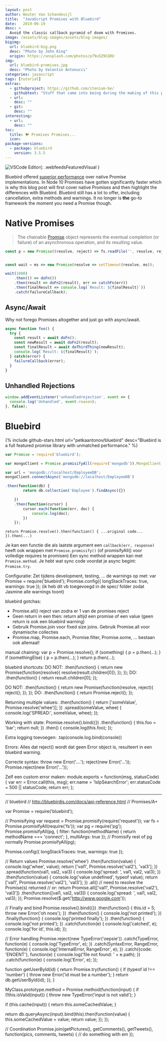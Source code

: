 ```yaml
---
layout: post
author: Wouter Van Schandevijl
title:  "JavaScript Promises with Bluebird"
date:   2019-06-19
desc: >
  Avoid the classic callback pyramid of doom with Promises.
image: /assets/blog-images/assets/blog-images/
bigimg: 
  url: bluebird-big.png
  desc: "Photo by John King"
  origin: https://unsplash.com/photos/p79u5Z9CGRU
img:
  url: bluebird-promises.jpg
  desc: "Photo by Valentin Antonucci"
categories: javascript
tags: [tutorial]
extras:
  - githubproject: https://github.com/itenium-be/
    githubtext: "Stuff that came into being during the making of this post"
  - url: 
    desc: ""
  - git: 
    desc: ""
interesting:
  - url: 
    desc: ""
toc:
  title: 🐦 Promises Promises...
  icon: 
package-versions:
  - package: bluebird
    version: 3.5.5
---
```



![VSCode Editor](/assets/blog-images/vscode-screenshot.png){: .webfeedsFeaturedVisual }



Bluebird offered [superior performance](https://softwareengineering.stackexchange.com/a/279003/72254)
over native Promise implementations. In Node 10 Promises have gotten significantly faster which is why
this blog post will first cover native Promises and then highlight the differences with Bluebird.
Bluebird still has a lot to offer, including cancellation, extra methods and warnings.
It no longer is **the** go-to framework the moment you need a Promise though.


<!--more-->


# Native Promises

> The chainable [Promise](https://developer.mozilla.org/en-US/docs/Web/JavaScript/Reference/Global_Objects/Promise) object 
> represents the eventual completion (or failure) of an asynchronous operation, and its resulting value.

```javascript
const p = new Promise((resolve, reject) => fs.readFile('', resolve, reject));


const wait = ms => new Promise(resolve => setTimeout(resolve, ms));

wait(1000)
    .then(() => doFn())
    .then(result => doFn2(result), err => catchFn(err))
    .then(finalResult => console.log(`Result: ${finalResult}`))
    .catch(failureCallback);
```


## Async/Await

Why not forego Promises altogether and just go with async/await.

```javascript
async function foo() {
  try {
    const result = await doFn();
    const newResult = await doFn2(result);
    const finalResult = await doThirdThing(newResult);
    console.log(`Result: ${finalResult}`);
  } catch(error) {
    failureCallback(error);
  }
}
```

## Unhandled Rejections

```javascript
window.addEventListener('unhandledrejection', event => {
  console.log('Unhandled', event.reason);
}, false);
```

# Bluebird

{% include github-stars.html url="petkaantonov/bluebird" desc="Bluebird is a full featured promise library with unmatched performance." %}




```javascript
var Promise = require('bluebird');

var mongoClient = Promise.promisifyAll(require('mongodb')).MongoClient;

var url = 'mongodb://localhost/EmployeeDB';
mongoClient.connectAsync('mongodb://localhost/EmployeeDB')

.then(function(db) {
        return db.collection('Employee').findAsync({})

    })
    .then(function(cursor) {
        cursor.each(function(err, doc) {
            console.log(doc);
        })
    }); 
```



`return Promise.resolve().then(function() { ...original code... }).then(...)`

Je kan een functie die als laatste argument een `callback(err, response)` heeft ook wrappen met `Promise.promisify()` (of promisifyAll() voor volledige requires te promisen)
Een sync method wrappen kan met `Promise.method`. Je hebt wat sync code voordat je async begint: `Promise.try`.


Configuratie:
Zet tijdens development, testing, ... de warnings op met:
var Promise = require('bluebird');
Promise.config({
  longStackTraces: true,
  warnings: true
});
(ik heb dit vb toegevoegd in de spec/ folder zodat Jasmine alle warnings toont)


bluebird gotchas:
- Promise.all() reject van zodra er 1 van de promises reject
- Geen return in een then: return altijd een promise of een value (geen return is ook een bluebird warning)
- Gebruik Promise.join voor fixed size joins. Gebruik Promise.all voor dynamische collecties
- Promise.map, Promise.each, Promise.filter, Promise.some, ... bestaan ook allemaal!


manual chaining:
var p = Promise.resolve();
if (something) {
  p = p.then(...);
}
if (somethingElse) {
  p = p.then(...);
}
return p.then(...);


bluebird shortcuts:
DO NOT:
.then(function() {
  return new Promise(function(resolve){
    resolve(result.children[0]);
  });
});
DO:
.then(function() {
  return result.children[0];
});


DO NOT:
.then(function() {
  return new Promise(function(resolve, reject){
    reject();
  });
});
DO:
.then(function() {
  return Promise.reject();
});


Returning multiple values:
.then(function() {
  return ['someValue', Promise.resolve('whee')];
})
.spread(someValue, whee) {
  console.log('SPREAD:', someValue, whee);
});


Working with state:
Promise.resolve().bind({})
.then(function() {
  this.foo = 'bar';
  return null;
})
.then() {
  console.log(this.foo);
});

Extra logging toevoegen:
.tap(console.log.bind(console))


Errors:
Alles dat reject() wordt dat geen Error object is, resulteert in een bluebird warning.

Correcte syntax:
throw new Error('....');
reject(new Error('...'));
Promise.reject(new Error('...'));

Zelf een custom error maken:
module.exports = function(msg, statusCode) {
  var err = Error.call(this, msg);
  err.name = 'IslpSearchError';
  err.statusCode = 500 || statusCode;
  return err;
};








------------------------------------------------------------------------



// bluebird
// http://bluebirdjs.com/docs/api-reference.html
// Promises/A+

var Promise = require('bluebird');

// Promisifying
var request = Promise.promisify(require('request'));
var fs = Promise.promisifyAll(require('fs'));
var pg = require('pg');
Promise.promisifyAll(pg, {
  filter: function(methodName) {
    return methodName === 'connect';
  },
  multiArgs: true
});
// Promisify rest of pg normally
Promise.promisifyAll(pg);

Promise.config({
  longStackTraces: true,
  warnings: true
});



// Return values
Promise.resolve('whee')
.then(function(value) {
  console.log('whee', value);
  return ['val1', Promise.resolve('val2'), 'val3'];
})
.spread(function(val1, val2, val3) {
  console.log('spread: ', val1, val2, val3);
})
.then(function(value) {
  console.log('value undefined', typeof value);
  return ['val1', Promise.resolve('val2'), 'val3'];
})
.all() // need to resolve the Promise(s) returned
// or: return Promise.all(['val1', Promise.resolve('val2'), 'val3'])
.then(function([val1, val2, val3]) {
  console.log('spread: ', val1, val2, val3);
});
Promise.resolve($.get('http://www.google.com'));



// Finally and bind
Promise.resolve().bind({})
.then(function() {
  this.id = 5;
  throw new Error('oh noes');
})
.then(function() {
  console.log('not printed');
})
.finally(function() {
  console.log('printed finally');
})
.then(function() {
  console.log('not printed');
})
.catch(function(e) {
  console.log('catched', e);
  console.log('for id', this.id);
});



// Error handling
Promise.reject(new TypeError('oepsie'))
.catch(TypeError, function(e) {
  console.log('TypeError', e);
})
.catch(SyntaxError, RangeError, function(e) {
  console.log('InternalError, RangeError', e);
})
.catch({code: 'ENOENT'}, function(e) {
  console.log('file not found: ' + e.path);
})
.catch(function(e) {
  console.log('Error', e);
});

function getUserById(id) {
  return Promise.try(function() {
    if (typeof id !== 'number') {
      throw new Error('id must be a number');
    }
    return db.getUserById(id);
  });
}

MyClass.prototype.method = Promise.method(function(input) {
  if (!this.isValid(input)) {
    throw new TypeError('input is not valid');
  }

  if (this.cache(input)) {
    return this.someCachedValue;
  }

  return db.queryAsync(input).bind(this).then(function(value) {
    this.someCachedValue = value;
    return value;
  });
});



// Coordination
Promise.join(getPictures(), getComments(), getTweets(), function(pics, comments, tweets) {
  // do something with em
});


